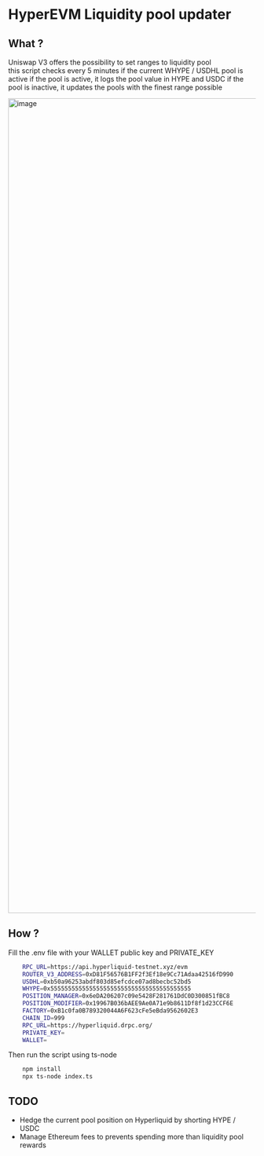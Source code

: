 # HyperEVM Liquidity pool updater

## What ?

Uniswap V3 offers the possibility to set ranges to liquidity pool  
this script checks every 5 minutes if the current WHYPE / USDHL pool is active
if the pool is active, it logs the pool value in HYPE and USDC
if the pool is inactive, it updates the pools with the finest range possible

<img width="1710" height="1660" alt="image" src="https://github.com/user-attachments/assets/ea487588-da08-4489-bcf9-82232924b96e" />


## How ?

Fill the .env file with your WALLET public key and PRIVATE\_KEY

```bash
    RPC_URL=https://api.hyperliquid-testnet.xyz/evm
    ROUTER_V3_ADDRESS=0xD81F56576B1FF2f3Ef18e9Cc71Adaa42516fD990
    USDHL=0xb50a96253abdf803d85efcdce07ad8becbc52bd5
    WHYPE=0x5555555555555555555555555555555555555555
    POSITION_MANAGER=0x6eDA206207c09e5428F281761DdC0D300851fBC8
    POSITION_MODIFIER=0x19967B036bAEE9Ae0A71e9b8611Df8f1d23CCF6E
    FACTORY=0xB1c0fa0B789320044A6F623cFe5eBda9562602E3
    CHAIN_ID=999
    RPC_URL=https://hyperliquid.drpc.org/
    PRIVATE_KEY=
    WALLET=
```

Then run the script using ts-node
```bash
    npm install
    npx ts-node index.ts
```

## TODO

- Hedge the current pool position on Hyperliquid by shorting HYPE / USDC
- Manage Ethereum fees to prevents spending more than liquidity pool rewards
